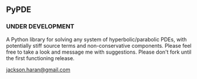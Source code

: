 ## PyPDE

### UNDER DEVELOPMENT

A Python library for solving any system of hyperbolic/parabolic PDEs, with 
potentially stiff source terms and non-conservative components. Please feel free
to take a look and message me with suggestions. Please don't fork until the
first functioning release.

jackson.haran@gmail.com